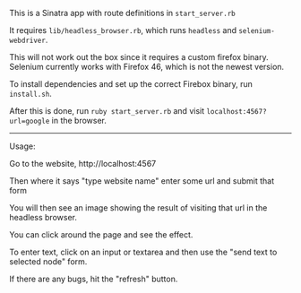 This is a Sinatra app with route definitions in `start_server.rb`

It requires `lib/headless_browser.rb`, which runs `headless` and `selenium-webdriver`.

This will not work out the box since it requires a custom firefox binary. Selenium currently works with Firefox 46, which is not the
newest version.

To install dependencies and set up the correct Firebox binary, run `install.sh`.

After this is done, run `ruby start_server.rb` and visit `localhost:4567?url=google` in the browser.

---

Usage:

Go to the website, http://localhost:4567

Then where it says "type website name" enter some url and submit that form

You will then see an image showing the result of visiting that url in the headless browser.

You can click around the page and see the effect.

To enter text, click on an input or textarea and then use the "send text to selected node" form.

If there are any bugs, hit the "refresh" button. 



